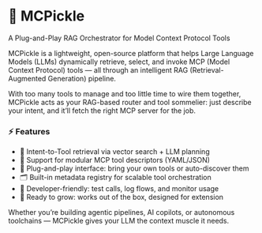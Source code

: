 # 🥒 MCPickle
A Plug-and-Play RAG Orchestrator for Model Context Protocol Tools

MCPickle is a lightweight, open-source platform that helps Large Language Models (LLMs) dynamically retrieve, select, and invoke MCP (Model Context Protocol) tools — all through an intelligent RAG (Retrieval-Augmented Generation) pipeline.

With too many tools to manage and too little time to wire them together, MCPickle acts as your RAG-based router and tool sommelier: just describe your intent, and it’ll fetch the right MCP server for the job.

### ⚡ Features
- 🧠 Intent-to-Tool retrieval via vector search + LLM planning
- 🧩 Support for modular MCP tool descriptors (YAML/JSON)
- 🔌 Plug-and-play interface: bring your own tools or auto-discover them
- 🗂️ Built-in metadata registry for scalable tool orchestration
- 🧪 Developer-friendly: test calls, log flows, and monitor usage
- 🌱 Ready to grow: works out of the box, designed for extension

Whether you’re building agentic pipelines, AI copilots, or autonomous toolchains — MCPickle gives your LLM the context muscle it needs.
